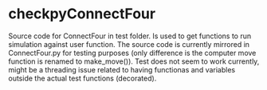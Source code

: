 # checkpyConnectFour

Source code for ConnectFour in test folder. Is used to get functions to run simulation against user function.
The source code is currently mirrored in ConnectFour.py for testing purposes (only difference is the computer move function is renamed to make_move()).
Test does not seem to work currently, might be a threading issue related to having functionas and variables outside the actual test functions (decorated).
